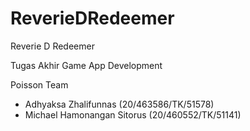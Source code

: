 # ReverieDRedeemer
Reverie D Redeemer

Tugas Akhir Game App Development

Poisson Team
- Adhyaksa Zhalifunnas (20/463586/TK/51578)
- Michael Hamonangan Sitorus (20/460552/TK/51141)
